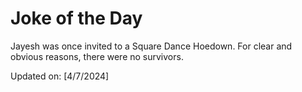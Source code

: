 # Joke of the Day

<!-- #joke -->
Jayesh was once invited to a Square Dance Hoedown. For clear and obvious reasons, there were no survivors.

Updated on: [4/7/2024]
<!-- #jokeEnd -->
